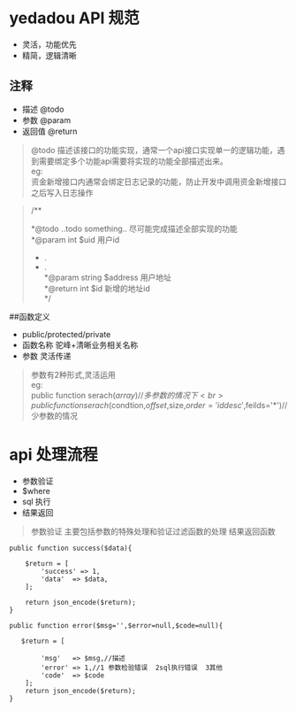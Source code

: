 # yedadou API 规范

* 灵活，功能优先
* 精简，逻辑清晰


## 注释

* 描述 @todo
* 参数 @param
* 返回值 @return

>@todo 描述该接口的功能实现，通常一个api接口实现单一的逻辑功能，遇到需要绑定多个功能api需要将实现的功能全部描述出来。</br>
eg:</br>
资金新增接口内通常会绑定日志记录的功能，防止开发中调用资金新增接口之后写入日志操作


>/**
>
>*@todo   ..todo something..  尽可能完成描述全部实现的功能</br>
>*@param  	int  	$uid 	 用户id</br>
>*  .</br>
>*  .</br>
>*@param 	string 	$address 用户地址</br>
>*@return 	int  	$id 	 新增的地址id</br>
>*/





##函数定义

* public/protected/private
* 函数名称  驼峰+清晰业务相关名称
* 参数 灵活传递

>参数有2种形式,灵活运用</br>
eg:<br>
	public function serach($array) //多参数的情况下<br>
    public function serach($condtion,$offset,$size,$order='id desc',$feilds='*')//少参数的情况



# api 处理流程

* 参数验证
* $where 
* sql 执行 
* 结果返回 
 
>参数验证 主要包括参数的特殊处理和验证过滤函数的处理
>结果返回函数

	public function success($data){

		$return = [
			'success' => 1,
			'data'	=> $data,
		];
		
		return json_encode($return);
	}

	public function error($msg='',$error=null,$code=null){
	
	   $return = [
			
			'msg'	=> $msg,//描述
			'error' => 1,//1 参数检验错误  2sql执行错误  3其他
			'code'	=> $code 
		];
		return json_encode($return);
	}






